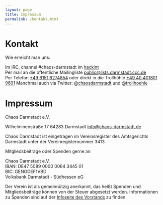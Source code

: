 ```yaml
---
layout: page
title: Impressum
permalink: /kontakt.html
---
```


Kontakt
=======

Wie erreicht man uns:

Im IRC, channel #chaos-darmstadt im [hackint](http://www.hackint.eu/)  
Per mail an die öffentliche Mailingliste [public@lists.darmstadt.ccc.de](https://lists.darmstadt.ccc.de/mailman/listinfo/public)  
Per Telefon [+49 6151 6274854](tel:+4961516274854) oder direkt in die Trollhöhle [+49 40 401801 9601](tel:+49404018019601)
Manchmal auch via Twitter: [@chaosdarmstadt](https://twitter.com/chaosdarmstadt) und [@trollhoehle](https://twitter.com/trollhoehle)


Impressum
=========

Chaos Darmstadt e.V.

Wilhelminenstraße 17
64283 Darmstadt
info@chaos-darmstadt.de

Chaos Darmstadt ist eingetragen im Vereinsregister des Amtsgerichts Darmstadt
unter der Vereinregisternummer 3413.

Mitgliedsbeiträge oder Spenden gerne an

Chaos Darmstadt e.V.  
IBAN: DE47 5089 0000 0064 3445 01  
BIC: GENODEF1VBD  
Volksbank Darmstadt - Südhessen eG  

Der Verein ist als gemeinnützig anerkannt, das heißt Spenden und Mitgliedsbeiträge können von der Steuer abgesetzt werden.
Informationen zu Spenden sind auf der [Infoseite des Vorstands](https://git.darmstadt.ccc.de/vorstand/doku/blob/master/README.md) zu finden.
